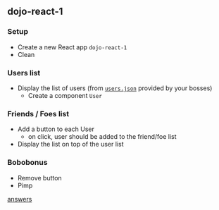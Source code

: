 ## dojo-react-1

### Setup
- Create a new React app `dojo-react-1`
- Clean

### Users list
- Display the list of users (from [`users.json`](https://github.com/wildcodeschoolparis/dojos/blob/master/10-dojo-react-1/users.json) provided by your bosses)
  - Create a component `User`

### Friends / Foes list
- Add a button to each User
  - on click, user should be added to the friend/foe list
- Display the list on top of the user list


### Bobobonus
- Remove button
- Pimp

[answers](answers.md)
